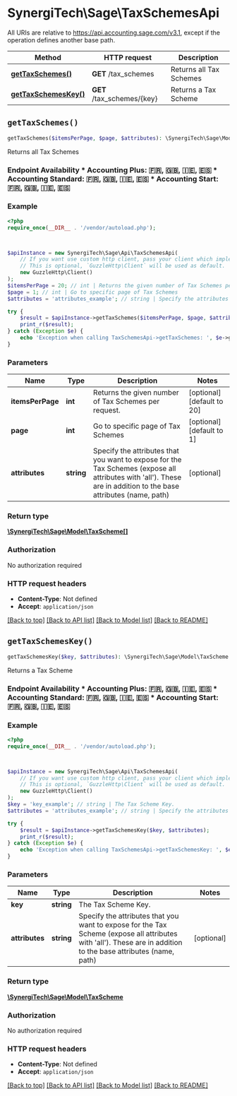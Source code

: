 # SynergiTech\Sage\TaxSchemesApi

All URIs are relative to https://api.accounting.sage.com/v3.1, except if the operation defines another base path.

| Method | HTTP request | Description |
| ------------- | ------------- | ------------- |
| [**getTaxSchemes()**](TaxSchemesApi.md#getTaxSchemes) | **GET** /tax_schemes | Returns all Tax Schemes |
| [**getTaxSchemesKey()**](TaxSchemesApi.md#getTaxSchemesKey) | **GET** /tax_schemes/{key} | Returns a Tax Scheme |


## `getTaxSchemes()`

```php
getTaxSchemes($itemsPerPage, $page, $attributes): \SynergiTech\Sage\Model\TaxScheme[]
```

Returns all Tax Schemes

### Endpoint Availability  * Accounting Plus: 🇫🇷, 🇬🇧, 🇮🇪, 🇪🇸 * Accounting Standard: 🇫🇷, 🇬🇧, 🇮🇪, 🇪🇸 * Accounting Start: 🇫🇷, 🇬🇧, 🇮🇪, 🇪🇸

### Example

```php
<?php
require_once(__DIR__ . '/vendor/autoload.php');



$apiInstance = new SynergiTech\Sage\Api\TaxSchemesApi(
    // If you want use custom http client, pass your client which implements `GuzzleHttp\ClientInterface`.
    // This is optional, `GuzzleHttp\Client` will be used as default.
    new GuzzleHttp\Client()
);
$itemsPerPage = 20; // int | Returns the given number of Tax Schemes per request.
$page = 1; // int | Go to specific page of Tax Schemes
$attributes = 'attributes_example'; // string | Specify the attributes that you want to expose for the Tax Schemes (expose all attributes with 'all'). These are in addition to the base attributes (name, path)

try {
    $result = $apiInstance->getTaxSchemes($itemsPerPage, $page, $attributes);
    print_r($result);
} catch (Exception $e) {
    echo 'Exception when calling TaxSchemesApi->getTaxSchemes: ', $e->getMessage(), PHP_EOL;
}
```

### Parameters

| Name | Type | Description  | Notes |
| ------------- | ------------- | ------------- | ------------- |
| **itemsPerPage** | **int**| Returns the given number of Tax Schemes per request. | [optional] [default to 20] |
| **page** | **int**| Go to specific page of Tax Schemes | [optional] [default to 1] |
| **attributes** | **string**| Specify the attributes that you want to expose for the Tax Schemes (expose all attributes with &#39;all&#39;). These are in addition to the base attributes (name, path) | [optional] |

### Return type

[**\SynergiTech\Sage\Model\TaxScheme[]**](../Model/TaxScheme.md)

### Authorization

No authorization required

### HTTP request headers

- **Content-Type**: Not defined
- **Accept**: `application/json`

[[Back to top]](#) [[Back to API list]](../../README.md#endpoints)
[[Back to Model list]](../../README.md#models)
[[Back to README]](../../README.md)

## `getTaxSchemesKey()`

```php
getTaxSchemesKey($key, $attributes): \SynergiTech\Sage\Model\TaxScheme
```

Returns a Tax Scheme

### Endpoint Availability  * Accounting Plus: 🇫🇷, 🇬🇧, 🇮🇪, 🇪🇸 * Accounting Standard: 🇫🇷, 🇬🇧, 🇮🇪, 🇪🇸 * Accounting Start: 🇫🇷, 🇬🇧, 🇮🇪, 🇪🇸

### Example

```php
<?php
require_once(__DIR__ . '/vendor/autoload.php');



$apiInstance = new SynergiTech\Sage\Api\TaxSchemesApi(
    // If you want use custom http client, pass your client which implements `GuzzleHttp\ClientInterface`.
    // This is optional, `GuzzleHttp\Client` will be used as default.
    new GuzzleHttp\Client()
);
$key = 'key_example'; // string | The Tax Scheme Key.
$attributes = 'attributes_example'; // string | Specify the attributes that you want to expose for the Tax Scheme (expose all attributes with 'all'). These are in addition to the base attributes (name, path)

try {
    $result = $apiInstance->getTaxSchemesKey($key, $attributes);
    print_r($result);
} catch (Exception $e) {
    echo 'Exception when calling TaxSchemesApi->getTaxSchemesKey: ', $e->getMessage(), PHP_EOL;
}
```

### Parameters

| Name | Type | Description  | Notes |
| ------------- | ------------- | ------------- | ------------- |
| **key** | **string**| The Tax Scheme Key. | |
| **attributes** | **string**| Specify the attributes that you want to expose for the Tax Scheme (expose all attributes with &#39;all&#39;). These are in addition to the base attributes (name, path) | [optional] |

### Return type

[**\SynergiTech\Sage\Model\TaxScheme**](../Model/TaxScheme.md)

### Authorization

No authorization required

### HTTP request headers

- **Content-Type**: Not defined
- **Accept**: `application/json`

[[Back to top]](#) [[Back to API list]](../../README.md#endpoints)
[[Back to Model list]](../../README.md#models)
[[Back to README]](../../README.md)

